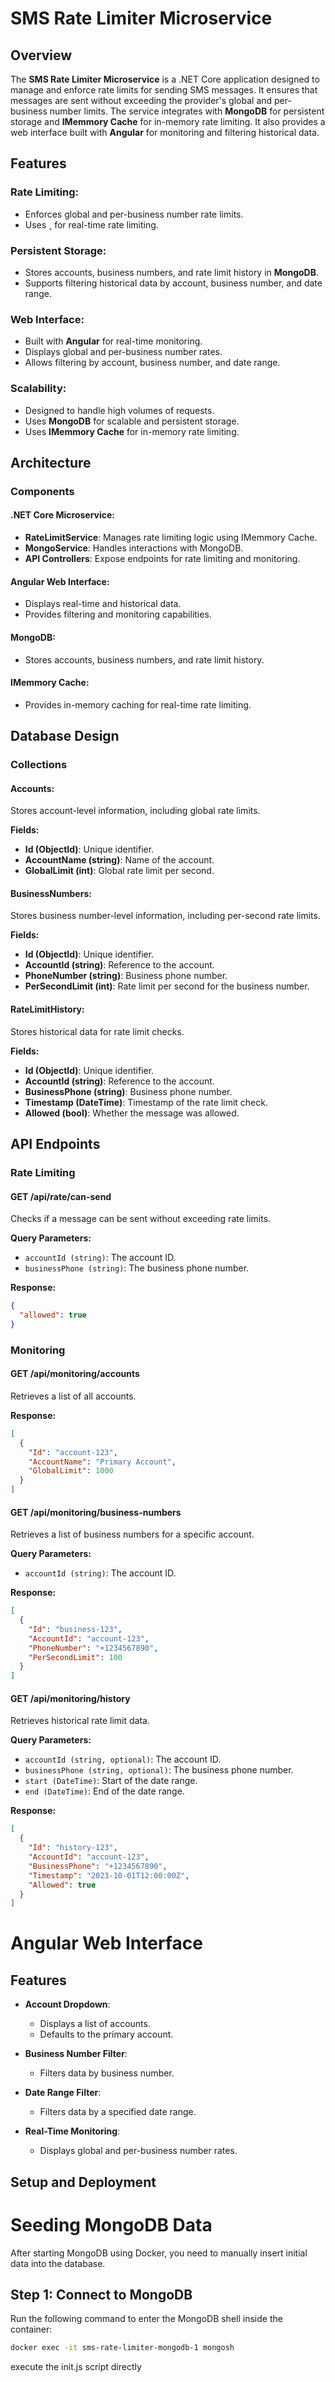 # SMS Rate Limiter Microservice

## Overview
The **SMS Rate Limiter Microservice** is a .NET Core application designed to manage and enforce rate limits for sending SMS messages. It ensures that messages are sent without exceeding the provider's global and per-business number limits. The service integrates with **MongoDB** for persistent storage and **IMemmory Cache** for in-memory rate limiting. It also provides a web interface built with **Angular** for monitoring and filtering historical data.

## Features

### Rate Limiting:
- Enforces global and per-business number rate limits.
- Uses **¸** for real-time rate limiting.

### Persistent Storage:
- Stores accounts, business numbers, and rate limit history in **MongoDB**.
- Supports filtering historical data by account, business number, and date range.

### Web Interface:
- Built with **Angular** for real-time monitoring.
- Displays global and per-business number rates.
- Allows filtering by account, business number, and date range.

### Scalability:
- Designed to handle high volumes of requests.
- Uses **MongoDB** for scalable and persistent storage.
- Uses **IMemmory Cache** for in-memory rate limiting.

## Architecture

### Components

#### .NET Core Microservice:
- **RateLimitService**: Manages rate limiting logic using IMemmory Cache.
- **MongoService**: Handles interactions with MongoDB.
- **API Controllers**: Expose endpoints for rate limiting and monitoring.

#### Angular Web Interface:
- Displays real-time and historical data.
- Provides filtering and monitoring capabilities.

#### MongoDB:
- Stores accounts, business numbers, and rate limit history.

#### IMemmory Cache:
- Provides in-memory caching for real-time rate limiting.

## Database Design

### Collections

#### Accounts:
Stores account-level information, including global rate limits.

**Fields:**
- **Id (ObjectId)**: Unique identifier.
- **AccountName (string)**: Name of the account.
- **GlobalLimit (int)**: Global rate limit per second.

#### BusinessNumbers:
Stores business number-level information, including per-second rate limits.

**Fields:**
- **Id (ObjectId)**: Unique identifier.
- **AccountId (string)**: Reference to the account.
- **PhoneNumber (string)**: Business phone number.
- **PerSecondLimit (int)**: Rate limit per second for the business number.

#### RateLimitHistory:
Stores historical data for rate limit checks.

**Fields:**
- **Id (ObjectId)**: Unique identifier.
- **AccountId (string)**: Reference to the account.
- **BusinessPhone (string)**: Business phone number.
- **Timestamp (DateTime)**: Timestamp of the rate limit check.
- **Allowed (bool)**: Whether the message was allowed.

## API Endpoints

### Rate Limiting
#### **GET /api/rate/can-send**
Checks if a message can be sent without exceeding rate limits.

**Query Parameters:**
- `accountId (string)`: The account ID.
- `businessPhone (string)`: The business phone number.

**Response:**
```json
{
  "allowed": true
}
```

### Monitoring
#### **GET /api/monitoring/accounts**
Retrieves a list of all accounts.

**Response:**
```json
[
  {
    "Id": "account-123",
    "AccountName": "Primary Account",
    "GlobalLimit": 1000
  }
]
```

#### **GET /api/monitoring/business-numbers**
Retrieves a list of business numbers for a specific account.

**Query Parameters:**
- `accountId (string)`: The account ID.

**Response:**
```json
[
  {
    "Id": "business-123",
    "AccountId": "account-123",
    "PhoneNumber": "+1234567890",
    "PerSecondLimit": 100
  }
]
```

#### **GET /api/monitoring/history**
Retrieves historical rate limit data.

**Query Parameters:**
- `accountId (string, optional)`: The account ID.
- `businessPhone (string, optional)`: The business phone number.
- `start (DateTime)`: Start of the date range.
- `end (DateTime)`: End of the date range.

**Response:**
```json
[
  {
    "Id": "history-123",
    "AccountId": "account-123",
    "BusinessPhone": "+1234567890",
    "Timestamp": "2023-10-01T12:00:00Z",
    "Allowed": true
  }
]
```
# Angular Web Interface

## Features

- **Account Dropdown**:  
  - Displays a list of accounts.  
  - Defaults to the primary account.  

- **Business Number Filter**:  
  - Filters data by business number.  

- **Date Range Filter**:  
  - Filters data by a specified date range.  

- **Real-Time Monitoring**:  
  - Displays global and per-business number rates.  

## Setup and Deployment  

# Seeding MongoDB Data

After starting MongoDB using Docker, you need to manually insert initial data into the database.

## Step 1: Connect to MongoDB  
Run the following command to enter the MongoDB shell inside the container:  

```bash
docker exec -it sms-rate-limiter-mongodb-1 mongosh
```

execute the init.js script directly
